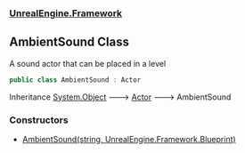 ### [UnrealEngine.Framework](./UnrealEngine-Framework.md 'UnrealEngine.Framework')
## AmbientSound Class
A sound actor that can be placed in a level  
```csharp
public class AmbientSound : Actor
```
Inheritance [System.Object](https://docs.microsoft.com/en-us/dotnet/api/System.Object 'System.Object') &#129106; [Actor](./UnrealEngine-Framework-Actor.md 'UnrealEngine.Framework.Actor') &#129106; AmbientSound  
### Constructors
- [AmbientSound(string, UnrealEngine.Framework.Blueprint)](./UnrealEngine-Framework-AmbientSound-AmbientSound(string_UnrealEngine-Framework-Blueprint).md 'UnrealEngine.Framework.AmbientSound.AmbientSound(string, UnrealEngine.Framework.Blueprint)')
